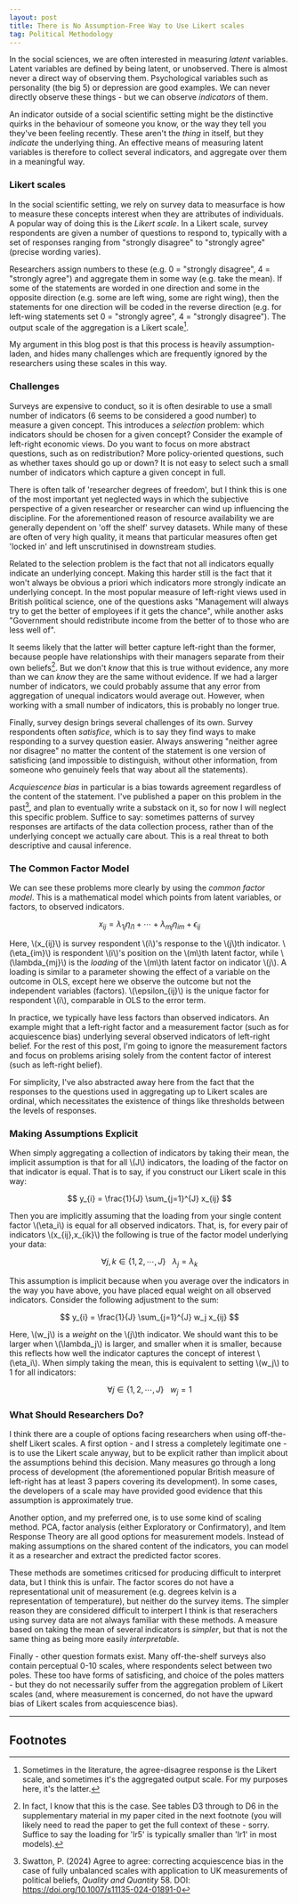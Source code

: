 ```yaml
---
layout: post
title: There is No Assumption-Free Way to Use Likert scales
tag: Political Methodology
---
```


In the social sciences, we are often interested in measuring _latent_ variables. Latent variables are defined by being latent, or unobserved. There is almost never a direct way of observing them. Psychological variables such as personality (the big 5) or depression are good examples. We can never directly observe these things - but we can observe _indicators_ of them.

An indicator outside of a social scientific setting might be the distinctive quirks in the behaviour of someone you know, or the way they tell you they've been feeling recently. These aren't the _thing_ in itself, but they _indicate_ the underlying thing. An effective means of measuring latent variables is therefore to collect several indicators, and aggregate over them in a meaningful way.

### Likert scales

In the social scientific setting, we rely on survey data to measurface is how to measure these concepts interest when they are attributes of individuals. A popular way of doing this is the _Likert scale_. In a Likert scale, survey respondents are given a number of questions to respond to, typically with a set of responses ranging from "strongly disagree" to "strongly agree" (precise wording varies).

Researchers assign numbers to these (e.g. 0 = "strongly disagree", 4 = "strongly agree") and aggregate them in some way (e.g. take the mean). If some of the statements are worded in one direction and some in the opposite direction (e.g. some are left wing, some are right wing), then the statements for one direction will be coded in the reverse direction (e.g. for left-wing statements set 0 = "strongly agree", 4 = "strongly disagree"). The output scale of the aggregation is a Likert scale[^1].

My argument in this blog post is that this process is heavily assumption-laden, and hides many challenges which are frequently ignored by the researchers using these scales in this way.

### Challenges

Surveys are expensive to conduct,  so it is often desirable to use a small number of indicators (6 seems to be considered a good number) to measure a given concept. This introduces a _selection_ problem: which indicators should be chosen for a given concept? Consider the example of left-right economic views. Do you want to focus on more abstract questions, such as on redistribution? More policy-oriented questions, such as whether taxes should go up or down? It is not easy to select such a small number of indicators which capture a given concept in full.

There is often talk of 'researcher degrees of freedom', but I think this is one of the most important yet neglected ways in which the subjective perspective of a given researcher or researcher can wind up influencing the discipline. For the aforementioned reason of resource availability we are generally dependent on 'off the shelf' survey datasets. While many of these are often of very high quality, it means that particular measures often get 'locked in' and left unscrutinised in downstream studies.

Related to the selection problem is the fact that not all indicators equally indicate an underlying concept. Making this harder still is the fact that it won't always be obvious a priori which indicators more strongly indicate an underlying concept. In the most popular measure of left-right views used in British political science, one of the questions asks "Management will always try to get the better of employees if it gets the chance", while another asks "Government should redistribute income from the better of to those who are less well of".

It seems likely that the latter will better capture left-right than the former, because people have relationships with their managers separate from their own beliefs[^2]. But we don't _know_ that this is true without evidence, any more than we can _know_ they are the same without evidence. If we had a larger number of indicators, we could probably assume that any error from aggregation of unequal indicators would average out. However, when working with a small number of indicators, this is probably no longer true.

Finally, survey design brings several challenges of its own. Survey respondents often _satisfice_, which is to say they find ways to make responding to a survey question easier. Always answering "neither agree nor disagree" no matter the content of the statement is one version of satisficing (and impossible to distinguish, without other information, from someone who genuinely feels that way about all the statements).

_Acquiescence bias_ in particular is a bias towards agreement regardless of the content of the statement. I've published a paper on this problem in the past[^3], and plan to eventually write a substack on it, so for now I will neglect this specific problem. Suffice to say: sometimes patterns of survey responses are artifacts of the data collection process, rather than of the underlying concept we actually care about. This is a real threat to both descriptive and causal inference. 


### The Common Factor Model

We can see these problems more clearly by using the _common factor model_. This is a mathematical model which points from latent variables, or factors, to observed indicators.

$$ x_{ij} = \lambda_{1j} \eta_{i1} + \cdots + \lambda_{mj} \eta_{im} + \epsilon_{ij}  $$

Here, \\(x_{ij}\\) is survey respondent \\(i\\)'s response to the \\(j\\)th indicator. \\(\eta_{im}\\) is respondent \\(i\\)'s position on the \\(m\\)th latent factor, while \\(\lambda_{mj}\\) is the _loading_ of the \\(m\\)th latent factor on indicator \\(j\\). A loading is similar to a parameter showing the effect of a variable on the outcome in OLS, except here we observe the outcome but not the independent variables (factors). \\(\epsilon_{ij}\\) is the unique factor for respondent \\(i\\), comparable in OLS to the error term.

In practice, we typically have less factors than observed indicators. An example might that a left-right factor and a measurement factor (such as for acquiescence bias) underlying several observed indicators of left-right belief. For the rest of this post, I'm going to ignore the measurement factors and focus on problems arising solely from the content factor of interest (such as left-right belief).

For simplicity, I've also abstracted away here from the fact that the responses to the questions used in aggregating up to Likert scales are ordinal, which necessitates the existence of things like thresholds between the levels of responses.

### Making Assumptions Explicit

When simply aggregating a collection of indicators by taking their mean, the implicit assumption is that for all \\(J\\) indicators, the loading of the factor on that indicator is equal. That is to say, if you construct our Likert scale in this way:

$$ y_{i} = \frac{1}{J} \sum_{j=1}^{J} x_{ij} $$

Then you are implicitly assuming that the loading from your single content factor \\(\eta_i\\) is equal for all observed indicators. That, is, for every pair of indicators \\(x_{ij},x_{ik}\\) the following is true of the factor model underlying your data:

$$ \forall j,k \in \{1,2,\cdots,J\} ~~~ \lambda_j = \lambda_k $$

This assumption is implicit because when you average over the indicators in the way you have above, you have placed equal weight on all observed indicators. Consider the following adjustment to the sum:

$$ y_{i} = \frac{1}{J} \sum_{j=1}^{J} w_j x_{ij} $$

Here, \\(w_j\\) is a _weight_ on the \\(j\\)th indicator. We should want this to be larger when \\(\lambda_j\\) is larger, and smaller when it is smaller, because this reflects how well the indicator captures the concept of interest \\(\eta_i\\). When simply taking the mean, this is equivalent to setting \\(w_j\\) to 1 for all indicators:

$$ \forall j \in \{1,2,\cdots,J\} ~~~ w_j = 1 $$

### What Should Researchers Do?

I think there are a couple of options facing researchers when using off-the-shelf Likert scales. A first option - and I stress a completely legitimate one - is to use the Likert scale anyway, but to be explicit rather than implicit about the assumptions behind this decision. Many measures go through a long process of development (the aforementioned popular British measure of left-right has at least 3 papers covering its development). In some cases, the developers of a scale may have provided good evidence that this assumption is approximately true.

Another option, and my preferred one, is to use some kind of scaling method. PCA, factor analysis (either Exploratory or Confirmatory), and Item Response Theory are all good options for measurement models. Instead of making assumptions on the shared content of the indicators, you can model it as a researcher and extract the predicted factor scores.

These methods are sometimes criticsed for producing difficult to interpret data, but I think this is unfair. The factor scores do not have a representational unit of measurement (e.g. degrees kelvin is a representation of temperature), but neither do the survey items. The simpler reason they are considered difficult to interpert I think is that reserachers using survey data are not always familiar with these methods. A measure based on taking the mean of several indicators is _simpler_, but that is not the same thing as being more easily _interpretable_.

Finally - other question formats exist. Many off-the-shelf surveys also contain perceptual 0-10 scales, where respondents select between two poles. These too have forms of satisficing, and choice of the poles matters - but they do not necessarily suffer from the aggregation problem of Likert scales (and, where measurement is concerned, do not have the upward bias of Likert scales from acquiescence bias).

---

## Footnotes

[^1]: Sometimes in the literature, the agree-disagree response is the Likert scale, and sometimes it's the aggregated output scale. For my purposes here, it's the latter.
[^2]: In fact, I know that this is the case. See tables D3 through to D6 in the supplementary material in my paper cited in the next footnote (you will likely need to read the paper to get the full context of these - sorry. Suffice to say the loading for 'lr5' is typically smaller than 'lr1' in most models).
[^3]: Swatton, P. (2024) Agree to agree: correcting acquiescence bias in the case of fully unbalanced scales with application to UK measurements of political beliefs, _Quality and Quantity_ 58. DOI: <https://doi.org/10.1007/s11135-024-01891-0>